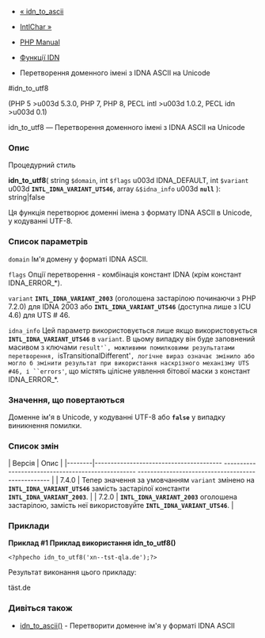 - [« idn_to_ascii](function.idn-to-ascii.md)
- [IntlChar »](class.intlchar.md)

- [PHP Manual](index.md)
- [Функції IDN](ref.intl.idn.md)
- Перетворення доменного імені з IDNA ASCII на Unicode

#idn_to_utf8

(PHP 5 \>u003d 5.3.0, PHP 7, PHP 8, PECL intl \>u003d 1.0.2, PECL idn \>u003d 0.1)

idn_to_utf8 — Перетворення доменного імені з IDNA ASCII на Unicode

### Опис

Процедурний стиль

**idn_to_utf8**(
string `$domain`,
int `$flags` u003d IDNA_DEFAULT,
int `$variant` u003d **`INTL_IDNA_VARIANT_UTS46`**,
array `&$idna_info` u003d **`null`**
): string\|false

Ця функція перетворює доменні імена з формату IDNA ASCII в Unicode,
у кодуванні UTF-8.

### Список параметрів

`domain`
Ім'я домену у форматі IDNA ASCII.

`flags`
Опції перетворення - комбінація констант IDNA (крім констант
IDNA_ERROR\_\*).

`variant`
**`INTL_IDNA_VARIANT_2003`** (оголошена застарілою починаючи з PHP 7.2.0)
для IDNA 2003 або **`INTL_IDNA_VARIANT_UTS46`** (доступна лише з ICU
4.6) для UTS # 46.

`idna_info`
Цей параметр використовується лише якщо використовується
**`INTL_IDNA_VARIANT_UTS46`** в `variant`. В цьому випадку він буде
заповнений масивом з ключами ``result'`, можливими помилковими
результатами перетворення, ``isTransitionalDifferent'`, логічне
вираз означає змінило або могло б змінити результат при
використання наскрізного механізму UTS #46, і ``errors'`, що містять
цілісне уявлення бітової маски з констант IDNA_ERROR\_\*.

### Значення, що повертаються

Доменне ім'я в Unicode, у кодуванні UTF-8 або **`false`** у випадку
виникнення помилки.

### Список змін

| Версія | Опис |
|--------|---------------------------------------- -------------------------------------------------- -------------------------------------------------- |
| 7.4.0 | Тепер значення за умовчанням `variant` змінено на **`INTL_IDNA_VARIANT_UTS46`** замість застарілої константи **`INTL_IDNA_VARIANT_2003`**. |
| 7.2.0 | **`INTL_IDNA_VARIANT_2003`** оголошена застарілою, замість неї використовуйте **`INTL_IDNA_VARIANT_UTS46`**. |

### Приклади

**Приклад #1 Приклад використання **idn_to_utf8()****

` <?phpecho idn_to_utf8('xn--tst-qla.de');?> `

Результат виконання цього прикладу:

täst.de

### Дивіться також

- [idn_to_ascii()](function.idn-to-ascii.md) - Перетворити
доменне ім'я у форматі IDNA ASCII
